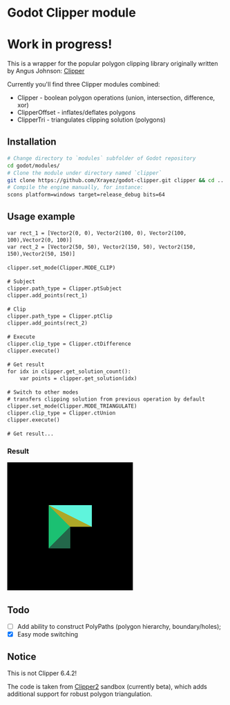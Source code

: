 # Godot Clipper module

# Work in progress!

This is a wrapper for the popular polygon clipping library originally written by
Angus Johnson: [Clipper](https://sourceforge.net/projects/polyclipping/)

Currently you'll find three Clipper modules combined:

* Clipper - boolean polygon operations (union, intersection, difference, xor)
* ClipperOffset - inflates/deflates polygons
* ClipperTri - triangulates clipping solution (polygons)

## Installation

```bash
# Change directory to `modules` subfolder of Godot repository
cd godot/modules/
# Clone the module under directory named `clipper`
git clone https://github.com/Xrayez/godot-clipper.git clipper && cd ..
# Compile the engine manually, for instance:
scons platform=windows target=release_debug bits=64
```

## Usage example

```gdscript
var rect_1 = [Vector2(0, 0), Vector2(100, 0), Vector2(100, 100),Vector2(0, 100)]
var rect_2 = [Vector2(50, 50), Vector2(150, 50), Vector2(150, 150),Vector2(50, 150)]

clipper.set_mode(Clipper.MODE_CLIP)

# Subject
clipper.path_type = Clipper.ptSubject
clipper.add_points(rect_1)

# Clip
clipper.path_type = Clipper.ptClip
clipper.add_points(rect_2)

# Execute
clipper.clip_type = Clipper.ctDifference
clipper.execute()

# Get result
for idx in clipper.get_solution_count():
	var points = clipper.get_solution(idx)

# Switch to other modes
# transfers clipping solution from previous operation by default
clipper.set_mode(Clipper.MODE_TRIANGULATE)
clipper.clip_type = Clipper.ctUnion
clipper.execute()

# Get result...
```

### Result

![Clipping solution](examples/images/solution.png)

## Todo

- [ ] Add ability to construct PolyPaths (polygon hierarchy, boundary/holes);
- [x] Easy mode switching

## Notice

This is not Clipper 6.4.2!

The code is taken from [Clipper2](https://sourceforge.net/p/polyclipping/code/HEAD/tree/sandbox/Clipper2/)
sandbox (currently beta), which adds additional support for robust polygon triangulation.
